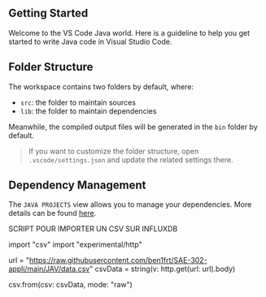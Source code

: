 ## Getting Started

Welcome to the VS Code Java world. Here is a guideline to help you get started to write Java code in Visual Studio Code.

## Folder Structure

The workspace contains two folders by default, where:

- `src`: the folder to maintain sources
- `lib`: the folder to maintain dependencies

Meanwhile, the compiled output files will be generated in the `bin` folder by default.

> If you want to customize the folder structure, open `.vscode/settings.json` and update the related settings there.

## Dependency Management

The `JAVA PROJECTS` view allows you to manage your dependencies. More details can be found [here](https://github.com/microsoft/vscode-java-dependency#manage-dependencies).


SCRIPT POUR IMPORTER UN CSV SUR INFLUXDB

import "csv"
import "experimental/http"

url = "https://raw.githubusercontent.com/ben1frt/SAE-302-appli/main/JAV/data.csv"
csvData = string(v: http.get(url: url).body)

csv.from(csv: csvData, mode: "raw")